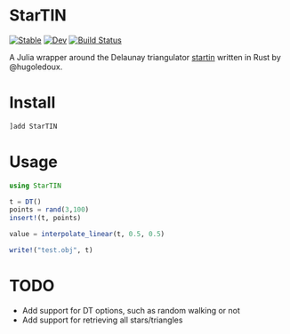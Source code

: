 # StarTIN

[![Stable](https://img.shields.io/badge/docs-stable-blue.svg)](https://evetion.github.io/StarTIN.jl/stable)
[![Dev](https://img.shields.io/badge/docs-dev-blue.svg)](https://evetion.github.io/StarTIN.jl/dev)
[![Build Status](https://github.com/evetion/StarTIN.jl/workflows/CI/badge.svg)](https://github.com/evetion/StarTIN.jl/actions)

A Julia wrapper around the Delaunay triangulator [startin](https://github.com/hugoledoux/startin) written in Rust by @hugoledoux.

# Install
```julia
]add StarTIN
```

# Usage
```julia
using StarTIN

t = DT()
points = rand(3,100)
insert!(t, points)

value = interpolate_linear(t, 0.5, 0.5)

write!("test.obj", t)
```

# TODO
- Add support for DT options, such as random walking or not
- Add support for retrieving all stars/triangles
